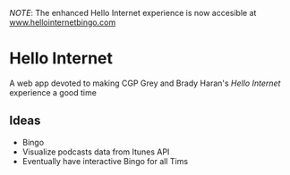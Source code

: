 *NOTE*: The enhanced Hello Internet experience is now accesible at www.hellointernetbingo.com
# Hello Internet
A web app devoted to making CGP Grey and Brady Haran's *Hello Internet* experience a good time 
## Ideas
* Bingo
* Visualize podcasts data from Itunes API
* Eventually have interactive Bingo for all Tims

